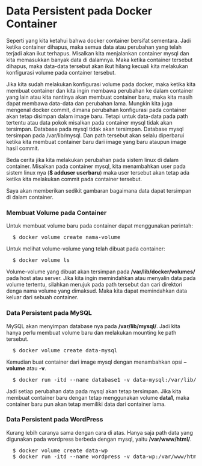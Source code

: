 # Data Persistent pada Docker Container
Seperti yang kita ketahui bahwa docker container bersifat sementara. Jadi ketika container dihapus, maka semua data atau perubahan yang telah terjadi akan ikut terhapus. Misalkan kita menjalankan container mysql dan kita memasukkan banyak data di dalamnya. Maka ketika container tersebut dihapus, maka data-data tersebut akan ikut hilang kecuali kita melakukan konfigurasi volume pada container tersebut.

Jika kita sudah melakukan konfigurasi volume pada docker, maka ketika kita membuat container dan kita ingin membawa perubahan ke dalam container yang lain atau kita nantinya akan membuat container baru, maka kita masih dapat membawa data-data dan perubahan lama. Mungkin kita juga mengenal docker commit, dimana perubahan konfigurasi pada container akan tetap disimpan dalam image baru. Tetapi untuk data-data pada path tertentu atau data pokok misalkan pada container mysql tidak akan tersimpan. Database pada mysql tidak akan tersimpan. Database mysql tersimpan pada /var/lib/mysql. Dan path tersebut akan selalu diperbarui ketika kita membuat container baru dari image yang baru ataupun image hasil commit.

Beda cerita jika kita melakukan perubahan pada sistem linux di dalam container. Misalkan pada container mysql, kita menambahkan user pada sistem linux nya (<b>$ adduser userbaru</b>) maka user tersebut akan tetap ada ketika kita melakukan commit pada container tersebut.

Saya akan memberikan sedikit gambaran bagaimana data dapat tersimpan di dalam container.

### Membuat Volume pada Container
Untuk membuat volume baru pada container dapat menggunakan perintah:
<pre>
  $ docker volume create nama-volume
</pre>

Untuk melihat volume-volume yang telah dibuat pada container:

<pre>
  $ docker volume ls
</pre>

Volume-volume yang dibuat akan tersimpan pada <b>/var/lib/docker/volumes/</b> pada host atau server. Jika kita ingin memindahkan atau menyalin data pada volume tertentu, silahkan merujuk pada path tersebut dan cari direktori denga nama volume yang dimaksud. Maka kita dapat memindahkan data keluar dari sebuah container.

### Data Persistent pada MySQL

MySQL akan menyimpan database nya pada <b>/var/lib/mysql/</b>. Jadi kita hanya perlu membuat volume baru dan melakukan mounting ke path tersebut.

<pre>
  $ docker volume create data-mysql
</pre>

Kemudian buat container dari image mysql dengan menambahkan opsi <b>–volume</b> atau <b>-v</b>.

<pre>
  $ docker run -itd --name database1 -v data-mysql:/var/lib/mysql -e MYSQL_ROOT_PASSWORD=12345 -p 3306:3306 mysql 
</pre>

Jadi setiap perubahan data pada mysql akan tetap tersimpan. Jika kita membuat container baru dengan tetap menggunakan volume <b>data1</b>, maka container baru pun akan tetap memiliki data dari container lama.

### Data Persistent pada WordPress

Kurang lebih caranya sama dengan cara di atas. Hanya saja path data yang digunakan pada wordpress berbeda dengan mysql, yaitu <b>/var/www/html/</b>.

<pre>
  $ docker volume create data-wp
  $ docker run -itd --name wordpress -v data-wp:/var/www/html -p 80:80 wordpress
</pre>




